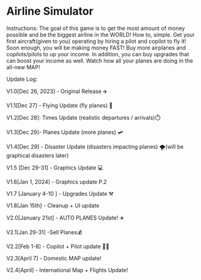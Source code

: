 # Airline Simulator #

Instructions:
The goal of this game is to get the most amount of money possible and be the biggest airline in the WORLD! How to, simple. Get your first aircraft(given to you) operating by hiring a pilot and copilot to fly it! Soon enough, you will be making money FAST! Buy more airplanes and copilots/pilots to up your income. In addition, you can buy upgrades that can boost your income as well. Watch how all your planes are doing in the all-new MAP! 

Update Log:

V1.0[Dec 26, 2023] - Original Release ✈️

V1.1[Dec 27] - Flying Update (fly planes) 🛫

V1.2[Dec 28]: Times Update (realistic departures / arrivals)⏱️

V1.3[Dec 29]- Planes Update (more planes) 🛩️

V1.4[Dec 29] - Disaster Update (disasters impacting planes) 🌪️(will be graphical disasters later)

V1.5 [Dec 29-31] - Graphics Update 💻 

V1.6[Jan 1, 2024] - Graphics update P.2

V1.7 [January 4-10 ] - Upgrades Update ⚒️

V1.8[Jan 15th] - Cleanup + UI update

V2.0[January 21st] - AUTO PLANES Update!  ✈️

V2.1[Jan 29-31] -Sell Planes💰

V2.2[Feb 1-8] - Copilot + Pilot update 🧑‍✈️

V2.3[April 7] - Domestic MAP update! 

V2.4[April] - International Map + Flights Update!


